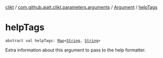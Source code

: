 [clikt](../../index.md) / [com.github.ajalt.clikt.parameters.arguments](../index.md) / [Argument](index.md) / [helpTags](./help-tags.md)

# helpTags

`abstract val helpTags: `[`Map`](https://kotlinlang.org/api/latest/jvm/stdlib/kotlin.collections/-map/index.html)`<`[`String`](https://kotlinlang.org/api/latest/jvm/stdlib/kotlin/-string/index.html)`, `[`String`](https://kotlinlang.org/api/latest/jvm/stdlib/kotlin/-string/index.html)`>`

Extra information about this argument to pass to the help formatter.

